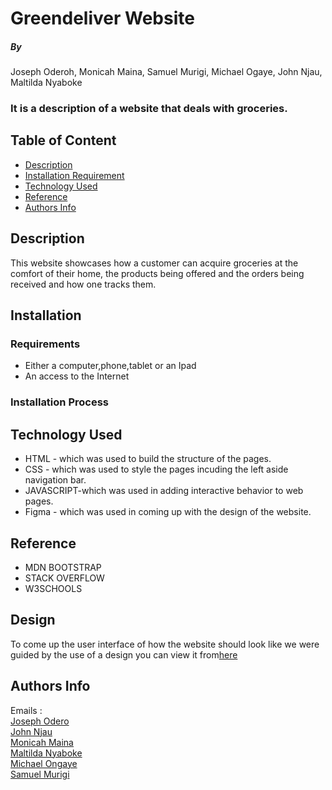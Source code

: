# Greendeliver Website

##### By 
Joseph Oderoh,
 Monicah Maina,
  Samuel Murigi,
   Michael Ogaye,
    John Njau,
     Maltilda Nyaboke

### It is a description of a website that deals with groceries.

## Table of Content
+ [Description](#description)
+ [Installation Requirement](#Installation)
+ [Technology Used](#technology-used)
+ [Reference](#reference)
+ [Authors Info](#author-Info)

## Description
<p>This website showcases how a customer can acquire groceries at the comfort of their home, the products being offered and the orders being received and how one tracks them. </p>

## Installation

### Requirements
* Either a computer,phone,tablet or an Ipad
* An access to the Internet

### Installation Process

## Technology Used
* HTML - which was used to build the structure of the pages.
* CSS - which was used to style the pages incuding the left aside navigation bar.
* JAVASCRIPT-which was used in adding interactive behavior to web pages.
* Figma - which was used in coming up with the design of the website.

## Reference
* MDN BOOTSTRAP
* STACK OVERFLOW
* W3SCHOOLS

## Design
To come up the user interface of how the website should look like we were guided by the use of a design you can view it from[here](https://www.figma.com/file/NPBtYLZacvTst8d3SmsCL3/GreenDeliver-Group-Project?node-id=0%3A1)

## Authors Info
Emails :<br>
[Joseph Odero](joseph.oderoh@student.moringaschool.com)<br>
[John Njau](john.njoroge@student.moringaschool.com)<br>
[Monicah Maina](monicah.maina@student.moringaschool.com)<br>
[Maltilda Nyaboke](maltilda.bosibori@student.moringaschool.com)<br>
[Michael Ongaye](michael.ajuoga@student.moringaschool.com)<br>
[Samuel Murigi](samuel.murigi@student.moringaschool.com)

